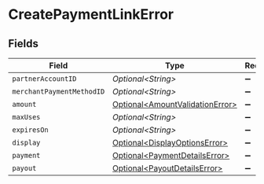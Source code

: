# CreatePaymentLinkError


## Fields

| Field                                                                                | Type                                                                                 | Required                                                                             | Description                                                                          |
| ------------------------------------------------------------------------------------ | ------------------------------------------------------------------------------------ | ------------------------------------------------------------------------------------ | ------------------------------------------------------------------------------------ |
| `partnerAccountID`                                                                   | *Optional\<String>*                                                                  | :heavy_minus_sign:                                                                   | N/A                                                                                  |
| `merchantPaymentMethodID`                                                            | *Optional\<String>*                                                                  | :heavy_minus_sign:                                                                   | N/A                                                                                  |
| `amount`                                                                             | [Optional\<AmountValidationError>](../../models/components/AmountValidationError.md) | :heavy_minus_sign:                                                                   | N/A                                                                                  |
| `maxUses`                                                                            | *Optional\<String>*                                                                  | :heavy_minus_sign:                                                                   | N/A                                                                                  |
| `expiresOn`                                                                          | *Optional\<String>*                                                                  | :heavy_minus_sign:                                                                   | N/A                                                                                  |
| `display`                                                                            | [Optional\<DisplayOptionsError>](../../models/components/DisplayOptionsError.md)     | :heavy_minus_sign:                                                                   | N/A                                                                                  |
| `payment`                                                                            | [Optional\<PaymentDetailsError>](../../models/components/PaymentDetailsError.md)     | :heavy_minus_sign:                                                                   | N/A                                                                                  |
| `payout`                                                                             | [Optional\<PayoutDetailsError>](../../models/components/PayoutDetailsError.md)       | :heavy_minus_sign:                                                                   | N/A                                                                                  |